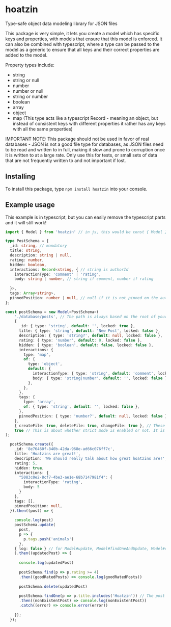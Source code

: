 # hoatzin
Type-safe object data modeling library for JSON files

This package is very simple, it lets you create a model which has specific keys and properties, with models that ensure that this model is enforced. It can also be combined with typescript, where a type can be passed to the model as a generic to ensure that all keys and their correct properties are added to the model.

Property types include:
- string
- string or null
- number
- number or null
- string or number
- boolean
- array
- object
- map (This type acts like a typescript Record - meaning an object, but instead of consistent keys with different properties it rather has any keys with all the same properties)

IMPORTANT NOTE: This package should not be used in favor of real databases - JSON is not a good file type for databases, as JSON files need to be read and written to in full, making it slow and prone to corruption once it is written to at a large rate. Only use this for tests, or small sets of data that are not frequently written to and not important if lost.

## Installing

To install this package, type `npm install hoatzin` into your console.

## Example usage

This example is in typescript, but you can easily remove the typescript parts and it will still work!
```ts
import { Model } from 'hoatzin' // in js, this would be const { Model } = require("hoatzin");

type PostSchema = {
  _id: string, // mandatory
  title: string,
  description: string | null,
  rating: number,
  hidden: boolean,
  interactions: Record<string, { // string is authorId
    interactionType: 'comment' | 'rating',
    body: string | number, // string if comment, number if rating
    
  }>,
  tags: Array<string>,
  pinnedPosition: number | null, // null if it is not pinned on the authors profile
};

const postSchema = new Model<PostSchema>(
	'./database/posts', // The path is always based on the root of your project. You can use the join method of nodes "path" module plus __dirname to create a file-relative path.
	{ 
      _id: { type: 'string', default: '', locked: true },
      title: { type: 'string', default: 'New Post', locked: false },
      description: { type: 'string?', default: null, locked: false },
      rating: { type: 'number', default: 0, locked: false },
      hidden: { type: 'boolean', default: false, locked: false },
      interactions: {
        type: 'map',
        of: {
          type: 'object',
          default: {
            interactionType: { type: 'string', default: 'comment', locked: false },
            body: { type: 'string|number', default: '', locked: false }
          },
        },
      },
      tags: {
        type: 'array',
        of: { type: 'string', default: '', locked: false },
      },
      pinnedPosition: { type: 'number?', default: null, locked: false },
    }, 
	{ createFile: true, deleteFile: true, changeFile: true }, // These are the log settings. They are optional and set to false by default. All properties of this object are optional too and will be set to false if left out. A boolean value can also be passed in place of the object, which sets all of these to the passed value
	true // This is about whether strict mode is enabled or not. It is optional and set to true by default. Strict mode checks whether the information passed the "create" and "findOneAndUpdate" functions alligns with the schema.
);

  postSchema.create({
    _id: '8e76460f-840b-42da-968e-ad66c076ff7c',
    title: 'Hoatzins are great!',
    description: 'We should really talk about how great hoatzins are!',
    rating: 5,
    hidden: true,
    interactions: {
      "5083c0e2-8cf7-4be3-ae1e-68b7147981f4": {
        interactionType: 'rating',
        body: 5
      }
    },
    tags: [],
    pinnedPosition: null,
  }).then((post) => {
  
    console.log(post)
    postSchema.update(
      post,
      p => {
        p.tags.push('animals')
      },
  	{ log: false } // for Model#update, Model#findOneAndUpdate, Model#delete, Model#findOneAndDelete and Model#create, there is an optional "options" object with a log property. If it is set, it overrides the setting set when the model is created for the call
    ).then((updatedPost) => {
    
	  console.log(updatedPost)
       
	  postSchema.find(p => p.rating >= 4)
	  .then((goodRatedPosts) => console.log(goodRatedPosts))
      
      postSchema.delete(updatedPost)
      
      postSchema.findOne(p => p.title.includes('Hoatzin')) // The post got deleted in the line above. It is asynchronous so it might not actually be deleted yet, but if it is, this will throw an error that needs to be caught
	  .then((nonExistentPost) => console.log(nonExistentPost))
	  .catch((error) => console.error(error)) 
    
	});
  });
```